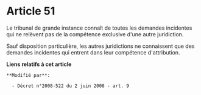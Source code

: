 # Article 51

Le tribunal de grande instance connaît de toutes les demandes incidentes qui ne relèvent pas de la compétence exclusive d'une
autre juridiction.

Sauf disposition particulière, les autres juridictions ne connaissent que des demandes incidentes qui entrent dans leur
compétence d'attribution.

**Liens relatifs à cet article**

	**Modifié par**:

	  - Décret n°2008-522 du 2 juin 2008 - art. 9
